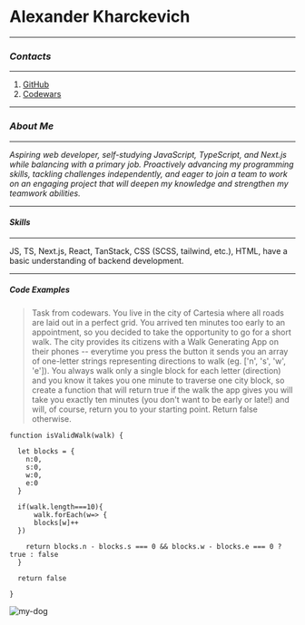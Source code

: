 # **Alexander Kharckevich**

---

### _Contacts_

---

1. [GitHub](https://lowridermaan.github.io)
2. [Codewars](https://www.codewars.com/users/lowridermaan)

---

### _About Me_

---

_Aspiring web developer, self-studying JavaScript, TypeScript, and Next.js while balancing with a primary job. Proactively advancing my programming skills, tackling challenges independently, and eager to join a team to work on an engaging project that will deepen my knowledge and strengthen my teamwork abilities._

---

#### _Skills_

---

JS, TS, Next.js, React, TanStack, CSS (SCSS, tailwind, etc.), HTML, have a basic understanding of backend development.

---

##### Code Examples

> Task from codewars. You live in the city of Cartesia where all roads are laid out in a perfect grid. You arrived ten minutes too early to an appointment, so you decided to take the opportunity to go for a short walk. The city provides its citizens with a Walk Generating App on their phones -- everytime you press the button it sends you an array of one-letter strings representing directions to walk (eg. ['n', 's', 'w', 'e']). You always walk only a single block for each letter (direction) and you know it takes you one minute to traverse one city block, so create a function that will return true if the walk the app gives you will take you exactly ten minutes (you don't want to be early or late!) and will, of course, return you to your starting point. Return false otherwise.

```
function isValidWalk(walk) {

  let blocks = {
    n:0,
    s:0,
    w:0,
    e:0
  }

  if(walk.length===10){
      walk.forEach(w=> {
      blocks[w]++
  })

    return blocks.n - blocks.s === 0 && blocks.w - blocks.e === 0 ? true : false
  }

  return false

}

```

![my-dog](c:\Users\OptimusPrime\Desktop\AI\453c4d52-d410-4c38-9bfb-3be046136a5e.webp)
